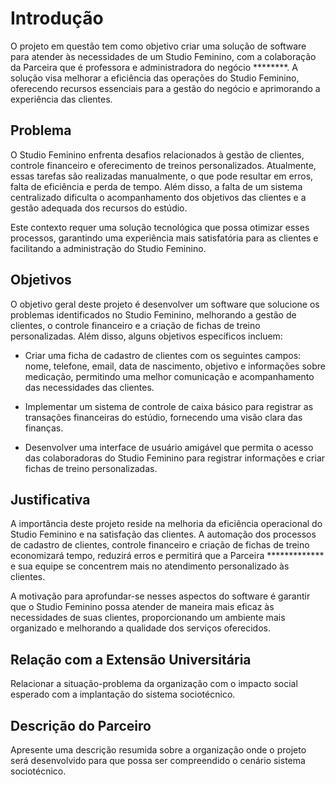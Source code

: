 # Introdução

O projeto em questão tem como objetivo criar uma solução de software para atender às necessidades de um Studio Feminino, com a colaboração da Parceira que é professora e administradora do negócio ********. A solução visa melhorar a eficiência das operações do Studio Feminino, oferecendo recursos essenciais para a gestão do negócio e aprimorando a experiência das clientes.

## Problema
O Studio Feminino enfrenta desafios relacionados à gestão de clientes, controle financeiro e oferecimento de treinos personalizados. Atualmente, essas tarefas são realizadas manualmente, o que pode resultar em erros, falta de eficiência e perda de tempo. Além disso, a falta de um sistema centralizado dificulta o acompanhamento dos objetivos das clientes e a gestão adequada dos recursos do estúdio.

Este contexto requer uma solução tecnológica que possa otimizar esses processos, garantindo uma experiência mais satisfatória para as clientes e facilitando a administração do Studio Feminino.

## Objetivos

O objetivo geral deste projeto é desenvolver um software que solucione os problemas identificados no Studio Feminino, melhorando a gestão de clientes, o controle financeiro e a criação de fichas de treino personalizadas. Além disso, alguns objetivos específicos incluem:

- Criar uma ficha de cadastro de clientes com os seguintes campos: nome, telefone, email, data de nascimento, objetivo e informações sobre medicação, permitindo uma melhor comunicação e acompanhamento das necessidades das clientes.

- Implementar um sistema de controle de caixa básico para registrar as transações financeiras do estúdio, fornecendo uma visão clara das finanças.

- Desenvolver uma interface de usuário amigável que permita o acesso das colaboradoras do Studio Feminino para registrar informações e criar fichas de treino personalizadas.

## Justificativa

A importância deste projeto reside na melhoria da eficiência operacional do Studio Feminino e na satisfação das clientes. A automação dos processos de cadastro de clientes, controle financeiro e criação de fichas de treino economizará tempo, reduzirá erros e permitirá que a Parceira ************* e sua equipe se concentrem mais no atendimento personalizado às clientes.

A motivação para aprofundar-se nesses aspectos do software é garantir que o Studio Feminino possa atender de maneira mais eficaz às necessidades de suas clientes, proporcionando um ambiente mais organizado e melhorando a qualidade dos serviços oferecidos.

## Relação com a Extensão Universitária

Relacionar a situação-problema da organização com o impacto social esperado com a implantação do sistema sociotécnico.

## Descrição do Parceiro

Apresente uma descrição resumida sobre a organização onde o projeto será desenvolvido para que possa ser compreendido o cenário sistema sociotécnico.
